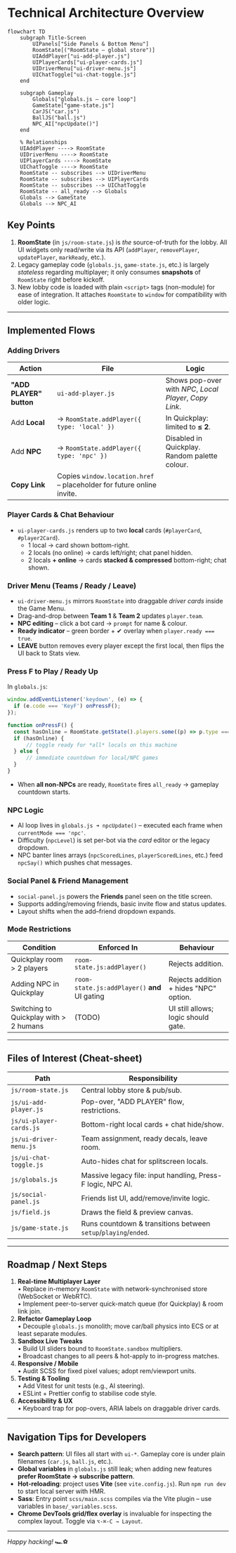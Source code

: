 # Technical Architecture Overview

```mermaid
flowchart TD
    subgraph Title-Screen
        UIPanels["Side Panels & Bottom Menu"]
        RoomState[("RoomState – global store")]
        UIAddPlayer["ui-add-player.js"]
        UIPlayerCards["ui-player-cards.js"]
        UIDriverMenu["ui-driver-menu.js"]
        UIChatToggle["ui-chat-toggle.js"]
    end

    subgraph Gameplay
        Globals["globals.js – core loop"]
        GameState["game-state.js"]
        CarJS("car.js")
        BallJS("ball.js")
        NPC_AI["npcUpdate()"]
    end

    % Relationships
    UIAddPlayer ----> RoomState
    UIDriverMenu ----> RoomState
    UIPlayerCards ----> RoomState
    UIChatToggle ----> RoomState
    RoomState -- subscribes --> UIDriverMenu
    RoomState -- subscribes --> UIPlayerCards
    RoomState -- subscribes --> UIChatToggle
    RoomState -- all_ready --> Globals
    Globals --> GameState
    Globals --> NPC_AI
```

## Key Points
1. **RoomState** (in `js/room-state.js`) is *the* source-of-truth for the lobby. All UI widgets only read/write via its API (`addPlayer`, `removePlayer`, `updatePlayer`, `markReady`, etc.).
2. Legacy gameplay code (`globals.js`, `game-state.js`, etc.) is largely *stateless* regarding multiplayer; it only consumes **snapshots** of `RoomState` right before kickoff.
3. New lobby code is loaded with plain `<script>` tags (non-module) for ease of integration. It attaches `RoomState` to `window` for compatibility with older logic.

---

## Implemented Flows

### Adding Drivers

| Action | File | Logic |
|--------|------|-------|
| **"ADD PLAYER" button** | `ui-add-player.js` | Shows pop-over with *NPC*, *Local Player*, *Copy Link*. |
| Add **Local** | → `RoomState.addPlayer({ type: 'local' })` | In Quickplay: limited to **≤ 2**. |
| Add **NPC** | → `RoomState.addPlayer({ type: 'npc' })` | Disabled in Quickplay. Random palette colour. |
| **Copy Link** | Copies `window.location.href` – placeholder for future online invite. |

### Player Cards & Chat Behaviour

* `ui-player-cards.js` renders up to two **local** cards (`#playerCard`, `#player2Card`).
  * 1 local → card shown bottom-right.
  * 2 locals (no online) → cards left/right; chat panel hidden.
  * 2 locals **+ online** → cards **stacked & compressed** bottom-right; chat shown.

### Driver Menu (Teams / Ready / Leave)

* `ui-driver-menu.js` mirrors `RoomState` into draggable *driver cards* inside the Game Menu.
* Drag-and-drop between **Team 1** & **Team 2** updates `player.team`.
* **NPC editing** – click a bot card → `prompt` for name & colour.
* **Ready indicator** – green border + ✔ overlay when `player.ready === true`.
* **LEAVE** button removes every player except the first local, then flips the UI back to Stats view.

### Press F to Play / Ready Up

In `globals.js`:

```js
window.addEventListener('keydown', (e) => {
  if (e.code === 'KeyF') onPressF();
});

function onPressF() {
  const hasOnline = RoomState.getState().players.some((p) => p.type === 'online');
  if (hasOnline) {
      // toggle ready for *all* locals on this machine
  } else {
      // immediate countdown for local/NPC games
  }
}
```
* When **all non-NPCs** are ready, `RoomState` fires `all_ready` → gameplay countdown starts.

### NPC Logic

* AI loop lives in `globals.js ➜ npcUpdate()` – executed each frame when `currentMode === 'npc'`.
* Difficulty (`npcLevel`) is set per-bot via the *card* editor or the legacy dropdown.
* NPC banter lines arrays (`npcScoredLines`, `playerScoredLines`, etc.) feed `npcSay()` which pushes chat messages.

### Social Panel & Friend Management

* `social-panel.js` powers the **Friends** panel seen on the title screen.
* Supports adding/removing friends, basic invite flow and status updates.
* Layout shifts when the add–friend dropdown expands.

### Mode Restrictions

| Condition | Enforced In | Behaviour |
|-----------|-------------|-----------|
| Quickplay room > 2 players | `room-state.js:addPlayer()` | Rejects addition. |
| Adding NPC in Quickplay | `room-state.js:addPlayer()` **and** UI gating | Rejects addition + hides "NPC" option. |
| Switching to Quickplay with > 2 humans | (TODO) | UI still allows; logic should gate. |

---

## Files of Interest (Cheat-sheet)

| Path | Responsibility |
|------|----------------|
| `js/room-state.js` | Central lobby store & pub/sub. |
| `js/ui-add-player.js` | Pop-over, "ADD PLAYER" flow, restrictions. |
| `js/ui-player-cards.js` | Bottom-right local cards + chat hide/show. |
| `js/ui-driver-menu.js` | Team assignment, ready decals, leave room. |
| `js/ui-chat-toggle.js` | Auto-hides chat for splitscreen locals. |
| `js/globals.js` | Massive legacy file: input handling, Press-F logic, NPC AI. |
| `js/social-panel.js` | Friends list UI, add/remove/invite logic. |
| `js/field.js` | Draws the field & preview canvas. |
| `js/game-state.js` | Runs countdown & transitions between `setup`/`playing`/`ended`. |

---

## Roadmap / Next Steps

1. **Real-time Multiplayer Layer**  
   • Replace in-memory `RoomState` with network-synchronised store (WebSocket or WebRTC).  
   • Implement peer-to-server quick-match queue (for Quickplay) & room link join.
2. **Refactor Gameplay Loop**  
   • Decouple `globals.js` monolith; move car/ball physics into ECS or at least separate modules.
3. **Sandbox Live Tweaks**  
   • Build UI sliders bound to `RoomState.sandbox` multipliers.  
   • Broadcast changes to all peers & hot-apply to in-progress matches.
4. **Responsive / Mobile**  
   • Audit SCSS for fixed pixel values; adopt rem/viewport units.
5. **Testing & Tooling**  
   • Add Vitest for unit tests (e.g., AI steering).  
   • ESLint + Prettier config to stabilise code style.
6. **Accessibility & UX**  
   • Keyboard trap for pop-overs, ARIA labels on draggable driver cards.

---

## Navigation Tips for Developers

* **Search pattern**: UI files all start with `ui-*`. Gameplay core is under plain filenames (`car.js`, `ball.js`, etc.).
* **Global variables** in `globals.js` still leak; when adding new features **prefer RoomState → subscribe pattern**.
* **Hot-reloading**: project uses **Vite** (see `vite.config.js`). Run `npm run dev` to start local server with HMR.
* **Sass**: Entry point `scss/main.scss` compiles via the Vite plugin – use variables in `base/_variables.scss`.
* **Chrome DevTools grid/flex overlay** is invaluable for inspecting the complex layout. Toggle via `⌥-⌘-C → Layout`.

---

*Happy hacking!* 🏎️⚽️ 